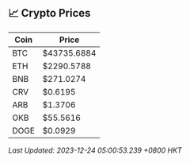 ## 📈 Crypto Prices

| Coin | Price |
| ---- | ----- |
| BTC | $43735.6884 |
| ETH | $2290.5788 |
| BNB | $271.0274 |
| CRV | $0.6195 |
| ARB | $1.3706 |
| OKB | $55.5616 |
| DOGE | $0.0929 |

_Last Updated: 2023-12-24 05:00:53.239 +0800 HKT_